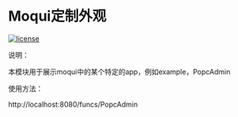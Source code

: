 # Moqui定制外观

[![license](http://img.shields.io/badge/license-CC0%201.0%20Universal-blue.svg)](https://github.com/moqui/example/blob/master/LICENSE.md)

说明：

本模块用于展示moqui中的某个特定的app，例如example，PopcAdmin

使用方法：

http://localhost:8080/funcs/PopcAdmin